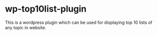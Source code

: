 # wp-top10list-plugin
This is a wordpress plugin which can be used for displaying top 10 lists of any topic in website.
